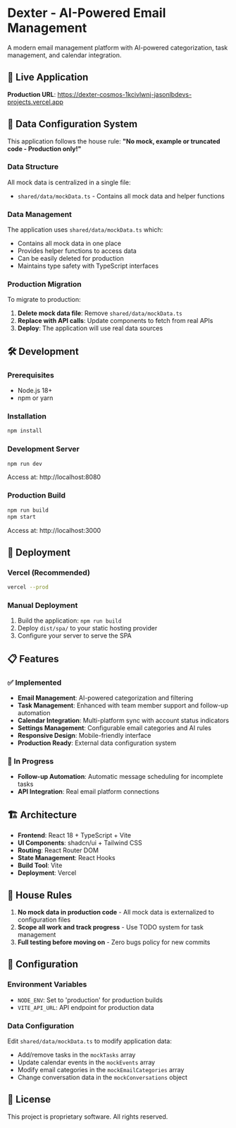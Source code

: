 # Dexter - AI-Powered Email Management

A modern email management platform with AI-powered categorization, task management, and calendar integration.

## 🚀 Live Application

**Production URL**: https://dexter-cosmos-1kcivlwnj-jasonlbdevs-projects.vercel.app

## 📁 Data Configuration System

This application follows the house rule: **"No mock, example or truncated code - Production only!"**

### Data Structure

All mock data is centralized in a single file:
- `shared/data/mockData.ts` - Contains all mock data and helper functions

### Data Management

The application uses `shared/data/mockData.ts` which:
- Contains all mock data in one place
- Provides helper functions to access data
- Can be easily deleted for production
- Maintains type safety with TypeScript interfaces

### Production Migration

To migrate to production:
1. **Delete mock data file**: Remove `shared/data/mockData.ts`
2. **Replace with API calls**: Update components to fetch from real APIs
3. **Deploy**: The application will use real data sources

## 🛠️ Development

### Prerequisites
- Node.js 18+
- npm or yarn

### Installation
```bash
npm install
```

### Development Server
```bash
npm run dev
```
Access at: http://localhost:8080

### Production Build
```bash
npm run build
npm start
```
Access at: http://localhost:3000

## 🚀 Deployment

### Vercel (Recommended)
```bash
vercel --prod
```

### Manual Deployment
1. Build the application: `npm run build`
2. Deploy `dist/spa/` to your static hosting provider
3. Configure your server to serve the SPA

## 📋 Features

### ✅ Implemented
- **Email Management**: AI-powered categorization and filtering
- **Task Management**: Enhanced with team member support and follow-up automation
- **Calendar Integration**: Multi-platform sync with account status indicators
- **Settings Management**: Configurable email categories and AI rules
- **Responsive Design**: Mobile-friendly interface
- **Production Ready**: External data configuration system

### 🔄 In Progress
- **Follow-up Automation**: Automatic message scheduling for incomplete tasks
- **API Integration**: Real email platform connections

## 🏗️ Architecture

- **Frontend**: React 18 + TypeScript + Vite
- **UI Components**: shadcn/ui + Tailwind CSS
- **Routing**: React Router DOM
- **State Management**: React Hooks
- **Build Tool**: Vite
- **Deployment**: Vercel

## 📝 House Rules

1. **No mock data in production code** - All mock data is externalized to configuration files
2. **Scope all work and track progress** - Use TODO system for task management
3. **Full testing before moving on** - Zero bugs policy for new commits

## 🔧 Configuration

### Environment Variables
- `NODE_ENV`: Set to 'production' for production builds
- `VITE_API_URL`: API endpoint for production data

### Data Configuration
Edit `shared/data/mockData.ts` to modify application data:
- Add/remove tasks in the `mockTasks` array
- Update calendar events in the `mockEvents` array
- Modify email categories in the `mockEmailCategories` array
- Change conversation data in the `mockConversations` object

## 📄 License

This project is proprietary software. All rights reserved. 